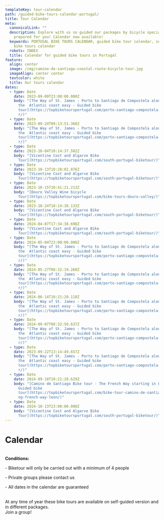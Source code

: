 ```yaml
---
templateKey: tour-calendar
path: /guided-bike-tours-calendar-portugal/
title: Tour Calendar
meta:
  canonicalLink: ""
  description: Explore with us so guided our packages by bicycle specially
    prepared for you! Calendar now available!
  keywords: PORTUGAL BIKE TOURS CALENDAR, guided bike tour calendar, self guide
    bike tours calendar
  robots: INDEX
  title: Calendar for guided bike tours in Portugal
feature:
  align: center
  image: /img/camino-de-santiago-coastal-route-bicycle-tour.jpg
  imageAlign: center center
  textcolor: white
  title: Our tours calendar
dates:
  - type: Date
    date: 2023-09-09T23:00:00.000Z
    body: "[The Way of St. James - Porto to Santiago de Compostela along
      the  Atlantic coast easy - Guided bike
      tour](https://topbiketoursportugal.com/porto-santiago-compostela-bike-tou\
      r/)"
  - type: Date
    date: 2023-09-24T09:13:51.368Z
    body: "[The Way of St. James - Porto to Santiago de Compostela along
      the  Atlantic coast easy - Guided bike
      tour](https://topbiketoursportugal.com/porto-santiago-compostela-bike-tou\
      r/)"
  - type: Date
    date: 2023-10-04T10:14:37.502Z
    body: "[Vicentine Cost and Algarve Bike
      Tour](https://topbiketoursportugal.com/south-portugal-biketour/)"
  - type: Date
    date: 2023-10-13T10:28:02.876Z
    body: "[Vicentine Cost and Algarve Bike
      Tour](https://topbiketoursportugal.com/south-portugal-biketour/)"
  - type: Date
    date: 2023-10-15T10:41:21.213Z
    body: "[Douro Valley Wine bicycle
      Tour](https://topbiketoursportugal.com/bike-tours-douro-valley/)"
  - type: Date
    date: 2023-10-24T10:14:38.133Z
    body: "[Vicentine Cost and Algarve Bike
      Tour](https://topbiketoursportugal.com/south-portugal-biketour/)"
  - type: Date
    date: 2024-04-07T17:34:38.698Z
    body: "[Vicentine Cost and Algarve Bike
      Tour](https://topbiketoursportugal.com/south-portugal-biketour/)"
  - type: Date
    date: 2024-05-04T23:00:00.000Z
    body: "[The Way of St. James - Porto to Santiago de Compostela along
      the  Atlantic coast easy - Guided bike
      tour](https://topbiketoursportugal.com/porto-santiago-compostela-bike-tou\
      r/)"
  - type: Date
    date: 2024-05-27T08:32:19.260Z
    body: "[The Way of St. James - Porto to Santiago de Compostela along
      the  Atlantic coast easy - Guided bike
      tour](https://topbiketoursportugal.com/porto-santiago-compostela-bike-tou\
      r/)"
  - type: Date
    date: 2024-06-14T10:21:20.118Z
    body: "[The Way of St. James - Porto to Santiago de Compostela along
      the  Atlantic coast easy - Guided bike
      tour](https://topbiketoursportugal.com/porto-santiago-compostela-bike-tou\
      r/)"
  - type: Date
    date: 2024-09-07T08:32:58.637Z
    body: "[The Way of St. James - Porto to Santiago de Compostela along
      the  Atlantic coast easy - Guided bike
      tour](https://topbiketoursportugal.com/porto-santiago-compostela-bike-tou\
      r/)"
  - type: Date
    date: 2023-09-22T13:14:49.657Z
    body: "[The Way of St. James - Porto to Santiago de Compostela along
      the  Atlantic coast easy - Guided bike
      tour](https://topbiketoursportugal.com/porto-santiago-compostela-bike-tou\
      r/)"
  - type: Date
    date: 2024-09-18T10:21:20.629Z
    body: "[Camino de Santiago Bike tour - The French Way starting in León, Spain -
      Guided bike
      tour](https://topbiketoursportugal.com/bike-tour-camino-de-santiago-cycli\
      ng-french-way-leon/)"
  - type: Date
    date: 2024-10-13T23:00:00.000Z
    body: "[Vicentine Cost and Algarve Bike
      Tour](https://topbiketoursportugal.com/south-portugal-biketour/)"
---
```

# Calendar

\
**Conditions:**

\- Biketour will only be carried out with a minimum of 4 people

\- Private groups please contact us

\- All dates in the calendar are guaranteed

\
At any time of year these bike tours are available on self-guided version and in different packages.
\
Join a group!

